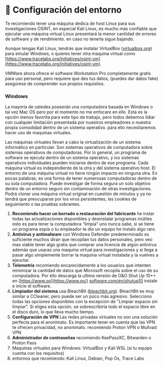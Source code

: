 # 🔩 Configuración del entorno

Te recomiendo tener una máquina dedica de host Linux para sus investigaciones OSINT, en especial Kali Linux, es mucho más confiable que ejecutar una máquina virtual Linux presentará la menor cantidad de errores de software y de rendimiento. en caso no tenerla sigue bajando.

Aunque tengas Kali Linux, tendrás que instalar VirtualBox ([virtualbox.org](http://virtualbox.org/)) para emular Windows, o quieres tener otra maquina virtual como [https://www.tracelabs.org/initiatives/osint-vm](https://www.tracelabs.org/initiatives/osint-vm).

VMWare ahora ofrece el software Workstation Pro completamente gratis para uso personal, pero requiere que des tus datos, (puedes dar datos fake) asegúrese de comprender sus propios requisitos.

### Windows

La mayoría de ustedes poseerán una computadora basada en Windows o tal vez Mac OS pero por el momento no me enfocare en ello. Esta es la opción menos favorita para este tipo de trabajo, pero todos debemos lidiar con cualquier limitación presentada por nuestros empleadores o nuestra propia comodidad dentro de un sistema operativo. para ello necesitaremos hacer uso de maquinas virtuales.

Las máquinas virtuales llevan a cabo la virtualización de un sistema informático en particular. Son sistemas operativos de computadora sobre sistemas operativos de computadoras. Por lo general, un programa de software se ejecuta dentro de un sistema operativo, y los sistemas operativos individuales pueden iniciarse dentro de ese programa. Cada máquina virtual es independiente de la otra y del sistema operativo host. El entorno de una máquina virtual no tiene ningún impacto en ninguna otra. En pocas palabras, es una forma de tener numerosas computadoras dentro de su sola computadora. Puede investigar de forma segura un solo objetivo dentro de un entorno seguro sin contaminación de otras investigaciones. Podrá clonar una máquina virtual original en cuestión de minutos y ya no tendrá que preocuparse por los virus persistentes, las cookies de seguimiento o las pruebas sobrantes.

1. **Recomiendo hacer un borrado o restauración del fabricante** he instar todas las actualizaciones disponibles y desinstalar programas inútiles esto es para tener la computadora “limpia” uno nunca sabe, si se tiene un programa espía o tu empleador te dio un equipo he instalo algo raro.
2. **Antivirus y antimalware** con Windows Defender predeterminado es suficiente muchos diran que recopilan tus datos personales, pero veo mas viable tener algo gratis que comprar una licencia de algún antivirus además que usaras una maquina virtual para investigaciones y si llega a pasar algo simplemente borrar la maquina virtual instalada y la vuelves a ejeuctar.
3. **Telemetría** recomiendo encarecidamente a los usuarios que intenten minimizar la cantidad de datos que Microsoft recopila sobre el uso de su computadora. Por ello descarga la ultima versión de O\&O Shut Up 10++ en [https://www.oo](https://www.oo/) [software.com/en/shutup10](http://software.com/en/shutup10) instale e inicie el software.
4. **Limpiador del sistema** usa BleachBit ([bleachbit.org](http://bleachbit.org/)). BleachBit es muy similar a CCleaner, pero puede ser un poco más agresivo. Selecciono todas las opciones disponibles con la excepción de "Limpiar espacio sin limpiar". Si eliges esta opción, se sobrescribiría todo el espacio libre en el disco duro, lo que lleva mucho tiempo.
5. **Configuración de VPN** Las redes privadas virtuales no son una solución perfecta para el anonimato. Es importante tener en cuenta que las VPN te ofrecen privacidad, no anonimato. recomiendo Proton VPN o Mullvad VPN
6. **Administrador de contraseñas** recomiendo KeePassXC, Bitwarden o Proton Pass
7. Maquinas virtuales para Windows: VirtualBox y Kali WSL (si tu equipo cuenta con los requisitos)
8. entornos que recomiendo: Kali Linux, Debian, Pop Os, Trace Labs
